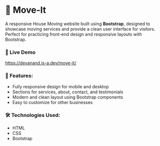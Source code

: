 # 🚚 Move-It

A responsive House Moving website built using **Bootstrap**, designed to showcase moving services and provide a clean user interface for visitors.  
Perfect for practicing front-end design and responsive layouts with Bootstrap.

### 🚀 Live Demo
https://devanand.is-a.dev/move-it/

### 🔧 Features:
- Fully responsive design for mobile and desktop
- Sections for services, about, contact, and testimonials
- Modern and clean layout using Bootstrap components
- Easy to customize for other businesses

### 🛠️ Technologies Used:
- HTML
- CSS
- Bootstrap
